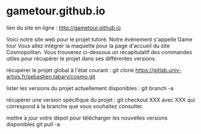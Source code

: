 # gametour.github.io

lien du site en ligne : http://gametour.github.io


Voici notre site web pour le projet tutoré. Notre évènement s'appelle Game tour
Vous allez intégrer la maquette pour la page d'accueil du site Cosmopolitan.
Vous trouverez ci-dessous un récapitulatif des commandes utiles pour récupérer le projet dans ses différentes versions.

récupérer le projet global à l'état courant :
git clone https://gitlab.univ-artois.fr/sebastien.tabary/cosmo.git

lister les versions du projet actuellement disponibles :
git branch -a

récupérer une version spécifique du projet :
git checkout XXX avec XXX qui correspond à la branche que vous souhaitez consulter.

mettre à jour votre dépot pour télécharger les nouvelles versions disponibles
git pull -a
